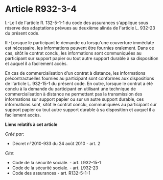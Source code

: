 # Article R932-3-4

I.-Le I de l'article R. 132-5-1-1 du code des assurances s'applique sous réserve des adaptations prévues au deuxième alinéa
de l'article L. 932-23 du présent code. 

II.-Lorsque le participant le demande ou lorsqu'une couverture immédiate est nécessaire, les informations peuvent être
fournies oralement. Dans ce cas, sitôt le contrat conclu, les informations sont communiquées au participant sur support
papier ou tout autre support durable à sa disposition et auquel il a facilement accès. 

En cas de commercialisation d'un contrat à distance, les informations précontractuelles fournies au participant sont
conformes aux dispositions de l'article L. 932-15-1 du présent code. En outre, lorsque le contrat a été conclu à la demande
du participant en utilisant une technique de commercialisation à distance ne permettant pas la transmission des informations
sur support papier ou sur un autre support durable, ces informations sont, sitôt le contrat conclu, communiquées au
participant sur support papier ou tout autre support durable à sa disposition et auquel il a facilement accès.

**Liens relatifs à cet article**

_Créé par_:

  - Décret n°2010-933 du 24 août 2010 - art. 2

_Cite_:

  - Code de la sécurité sociale. - art. L932-15-1
  - Code de la sécurité sociale. - art. L932-23
  - Code des assurances - art. R132-5-1-1
